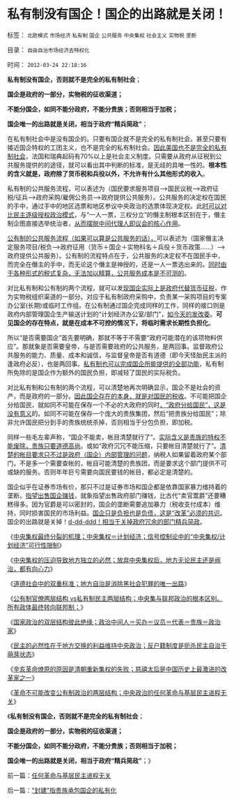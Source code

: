# 私有制没有国企！国企的出路就是关闭！

标签： `北欧模式` `市场经济` `私有制` `国企` `公共服务` `中央集权` `社会主义` `实物税` `垄断` 

目录： `自由自治市场经济去特权化`

时间： `2012-03-24 22:18:16`

**私有制没有国企，否则就不是完全的私有制社会**；

**国企是政府的一部分，实物税的征收渠道；**

**不能分国企，如同不能分政府，不能分贵族；否则相当于加税；**

**国企唯一的出路就是关闭，相当于政府“精兵简政”**；

在私有制社会中是没有国企的。只要有国企就不是完全的私有制社会。甚至只要有接近国企特权的工团主义，也不是完全的私有制社会。[因此美国也不是完全的私有制社会](../../../2012/3/6/美国的国企有什么美国特色？.md)，法国和瑞典起码有70%以上是社会主义制度。只需要从政府从征税到公共服务提供的的途径，就可以看出其中判断的标准，是无歧的具唯一性的。**根本性的含义就是，政府除了货币税和兵役以外，不允许有什么其他形式的收入**。

私有制的公共服务流程，可以表述为（国民要求服务项目——>国民议税——>政府征税/征兵——>政府采购/雇佣公务员——>政府提供公共服务）。公共服务的决定权在国民的手中，通过手中的地区选票和地区参议中央政治的选票体现决定权。此[时可以对比民主逐级授权政治模式](../../../2010/8/6/私有制社会的逐级授权，公权和特权的形成，.md)，与“一人一票，三权分立”的僭主制根本区别在于，僭主制企图直接选举统治者，[从而摆脱中间代理人即议会的核心作用](../../../2012/3/23/国家政治的中央地方彼此绝缘；.md)。

[公有制的公共服务流程（如果可以算是公共服务的话），](../../../2011/10/19/公有制的税收，是绝对的权力.md)可以表述为（国家僭主决定服务项目/税负——>政府征用（货币＋国企＋实物科名＋兵役＋货币政策……）——>政府提供公共服务）。公有制的流程特点在于，公共服务的决定权不在国民手中，而完全在僭主的手中，而无论这个僭主是神授的，还是一人一票选出来的。[同时由于各种形式的税式复杂，无法加以精算，公共服务成本是不可测的](../../../2012/3/6/公共服务“差别定价”将导致巨大而低效的隐性税收.md)。

对比私有制和公有制的两个流程，就可以发[现国企实际上是政府代替货币征税](http://blog.sina.com.cn/s/blog_624c972901012qgq.html)，作为实物税组织渠道的一部分。对应于私有制政府采购中，负责某一采购项目的专案办公室(长期)或临时工作组。在公有制通过国企完成同样的工作，同样的接口则是政府内部管理国企生产输送计划的“计划经济办公室/部门”，[如今天的发改委](../../../2010/12/1/发改委知错能改,抓流通降物价将劳而有过.md)。**可见国企的存在特点，就是在成本不可控的情况下，将临时需求长期性负担化**。

所以“是否需要国企”首先要明确，那就不等于不需要“政府可能潜在的该项物料供应”。那就象是否需要皇帝，与是否需要政府的公共服务，是两回事。监督政府公共服务的能力、质量、成本和诚信，与监督皇帝是否有道德（即今天怪胎民主派的逢政府必反），也是两回事。[私有制也可以完成国企所能提供的全部功能](../../../2012/3/7/私有制的公共事业是如何实现私有化经营？.md)，私有制所免除的是国企作为额外的国民负担，即减轻了国民的实际税负。

对比私有制和公有制的两个流程，可以清楚地再次明确显示，国企不是社会的资产，而是政府的一部分。[因此国企存在的本身，就是对国民的税收](../../../2012/3/9/公有制的癌症是国企永远严重逃税.md)。不可能把国企分给国民，就如同不可能在保存一个不必的大政府的同时[，“政府分给国民”，这是没有意义](../../../2009/2/14/外汇不是钱，是物资！“分国企，分外汇”难言吉凶.md)的。如同不可能在保存一个庞大的贵族集团，然后“把贵族分给国民”；除非允许国民把分到手的贵族统统杀掉，否则相当于分包负担，即加税。

同样一些毛左辈声称，“国企不能卖，帐目清楚就行了”。[实际含义是贵族的特权不能废除，贵族只要道德高尚](../../../2012/3/21/国企和高考和科举的封建意义.md)。或如“政府沉冗不能压缩，只要帐目清楚就行了”。[清楚的帐目要求只不过是政府（国企）内部管理的问题](../../../2010/2/26/行政是社会的成本，而腐败是行政的成本.md)，纳税人如果留着政府某个部门，不是多一个需要查帐的，帐目可能清楚的贵族团，而是要求这个部门提供不可或缺的服务。否则年年巨亏需要向国民要钱的帐目，都必定是清楚的。

国企似乎在证券市场有价，那只不过是证券市场和国企都是依靠国家暴力维持着的垄断。[指望出售国企赚钱](../../../2010/1/10/俄罗斯私有化的错误就是“分国企的包袱”.md)，就象指望出售政府部门赚钱，比古代“卖官鬻爵”还要糟糕得多。因为官爵是可以密封的，国企的垄断需要追加暴力（税收支付成本）维持，同时损害国民的市场利益。[国企只是负担也是负债，这是“改革”必须的共识](../../../2012/3/21/“改革达成共识”是自欺欺人；“保卫国企”的真面目.md)。国企的出路就是关掉！[d-dd-ddd！相当于关掉政府冗余的部门精兵简政](../../../2010/2/12/国企产权改革的两个步骤.md)。

《[中央集权最终分裂的机理；中央集权＝计划经济；信号控制论中的“中央集权/计划经济”可行性限制](../../../2012/3/22/信息控制论中“中央集权／计划经济”可行性限制.md)》

《[中央集权的压迫导致地方独立的必然；放弃中央集权后，地方无论民主还是阀治，都有向心力](../../../2012/3/22/地方主义有天然向心力，联邦制最合理.md)》

《[道德社会中的双重标准；地方自治是消除黑社会犯罪的唯一出路](../../../2012/3/22/道德社会的双重标准，基层黑社会化的行政压力.md)》

《[公有制官僚两层结构 vs私有制民主两层结构；中央集与联邦政治的根本区别。所有政体最终转向联邦制；](../../../2012/3/23/主权边界强迫所有政体联邦制；.md)》

《[国家政治的双层结构彼此绝缘；政治中间人＝买办＝议员＝代表＝贵族＝政治家](../../../2012/3/23/国家政治的中央地方彼此绝缘；.md)》

《[民主的必然性在于地方交换的利益维持中央政治；反户籍制度是扼杀民主自治于萌芽状态](../../../2012/3/23/“反户籍制度”扼杀民主于自治萌芽.md)》

《[辛亥革命燎原的原因是清朝重新集权的失败；慈禧太后是中国历史上最激进的改革家之一](../../../2012/3/24/慈禧太后是最激进的改革家之一.md)》

《[革命不可能改变公有制政治的两层结构；中央政治的任何革命与基层民主进程无关](../../../2012/3/24/任何革命与基层民主进程无关.md)》

《**私有制没有国企，否则就不是完全的私有制社会**；

**国企是政府的一部分，实物税的征收渠道；**

**不能分国企，如同不能分政府，不能分贵族；否则相当于加税；**

**国企唯一的出路就是关闭，相当于政府“精兵简政”**；》



前一篇：[任何革命与基层民主进程无关](../../../2012/3/24/任何革命与基层民主进程无关.md)

后一篇：[&quot;封建&quot;指贵族承包国企的私有化](../../../2012/3/24/封建指贵族承包国企的私有化.md)